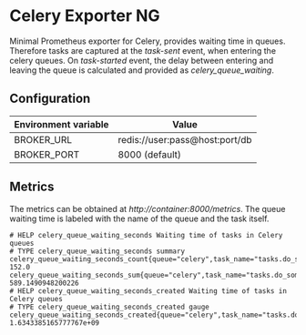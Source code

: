 # Celery Exporter NG

Minimal Prometheus exporter for Celery, provides waiting time in queues.
Therefore tasks are captured at the _task-sent_ event, when entering the celery queues.
On _task-started_ event, the delay between entering and leaving the queue is calculated and provided as *celery_queue_waiting*.

## Configuration

Environment variable | Value
------------ | -------------
BROKER_URL | redis://user:pass@host:port/db
BROKER_PORT | 8000 (default)

## Metrics

The metrics can be obtained at _http://container:8000/metrics_.
The queue waiting time is labeled with the name of the queue and the task itself.

```
# HELP celery_queue_waiting_seconds Waiting time of tasks in Celery queues
# TYPE celery_queue_waiting_seconds summary
celery_queue_waiting_seconds_count{queue="celery",task_name="tasks.do_something"} 152.0
celery_queue_waiting_seconds_sum{queue="celery",task_name="tasks.do_something"} 589.1490948200226
# HELP celery_queue_waiting_seconds_created Waiting time of tasks in Celery queues
# TYPE celery_queue_waiting_seconds_created gauge
celery_queue_waiting_seconds_created{queue="celery",task_name="tasks.do_something"} 1.6343385165777767e+09
```

